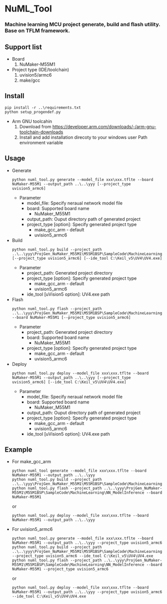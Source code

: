 NuML_Tool
===
### Machine learning MCU project generate, build and flash utility. Base on TFLM framework. 
## Support list
* Board 
    1. NuMaker-M55M1
* Project type (IDE/toolchain)
    1. uvision5/armc6
    2. make/gcc
## Install
~~~
pip install -r ..\requirements.txt  
python setup_progendef.py
~~~  
* Arm GNU toolcahin
    1. Download from https://developer.arm.com/downloads/-/arm-gnu-toolchain-downloads
    2. Install and add installation direcoty to your windows user Path environment variable
## Usage
* Generate
    ~~~
    python numl_tool.py generate --model_file xxx\xxx.tflte --board NuMaker-M55M1 --output_path ..\..\yyy [--project_type uvision5_armc6]
    ~~~  
    * Parameter  
        * model_file: Specify neraual network model file
        * board: Supported board name  
            * NuMaker_M55M1
        * output_path: Ouput directory path of generated project
        * project_type [option]: Specify generated project type  
            * make_gcc_arm - default
            * uvision5_armc6  
* Build
    ~~~
    python numl_tool.py build --project_path ..\..\yyy\ProjGen_NuMaker_M55M1\M55M1BSP\SampleCode\MachineLearning\NN_ModelInference [--project_type uvision5_armc6] [--ide_tool C:\Keil_v5\UV4\UV4.exe]
    ~~~
    * Parameter
        * project_path: Generated project directory
        * project_type [option]: Specify generated project type  
            * make_gcc_arm - default
            * uvision5_armc6  
        * ide_tool [uVision5 option]: UV4.exe path 
* Flash
    ~~~
    python numl_tool.py flash --project_path ..\..\yyy\ProjGen_NuMaker_M55M1\M55M1BSP\SampleCode\MachineLearning\NN_ModelInference --board NuMaker-M55M1 [--project_type uvision5_armc6]
    ~~~
    * Parameter
        * project_path: Generated project directory
        * board: Supported board name
            * NuMaker_M55M1
        * project_type [option]: Specify generated project type  
            * make_gcc_arm - default
            * uvision5_armc6  
* Deploy
    ~~~
    python numl_tool.py deploy --model_file xxx\xxx.tflte --board NuMaker-M55M1 --output_path ..\..\yyy [--project_type uvision5_armc6] [--ide_tool C:\Keil_v5\UV4\UV4.exe]
    ~~~
    * Parameter
        * model_file: Specify neraual network model file
        * board: Supported board name  
            * NuMaker_M55M1
        * output_path: Ouput directory path of generated project
        * project_type [option]: Specify generated project type  
            * make_gcc_arm - default
            * uvision5_armc6  
        * ide_tool [uVision5 option]: UV4.exe path 
## Example
* For make_gcc_arm
    ~~~
    python numl_tool generate --model_file xxx\xxx.tflte --board NuMaker-M55M1 --output_path ..\..\yyy
    python numl_tool.py build --project_path ..\..\yyy\ProjGen_NuMaker_M55M1\M55M1BSP\SampleCode\MachineLearning\NN_ModelInference   
    python numl_tool.py flash --project_path ..\..\yyy\ProjGen_NuMaker-M55M1\M55M1BSP\SampleCode\MachineLearning\NN_ModelInference --board NuMaker-M55M1    
    ~~~
    or
    ~~~
    python numl_tool.py deploy --model_file xxx\xxx.tflte --board NuMaker-M55M1 --output_path ..\..\yyy    
    ~~~
* For uvision5_armc6
    ~~~
    python numl_tool.py generate --model_file xxx\xxx.tflte --board NuMaker-M55M1 --output_path ..\..\yyy --project_type uvision5_armc6
    python numl_tool.py build --project_path ..\..\yyy\ProjGen_NuMaker_M55M1\M55M1BSP\SampleCode\MachineLearning\NN_ModelInference --project_type uvision5_armc6 --ide_tool C:\Keil_v5\UV4\UV4.exe   
    python numl_tool.py flash --project_path ..\..\yyy\ProjGen_NuMaker-M55M1\M55M1BSP\SampleCode\MachineLearning\NN_ModelInference --board NuMaker-M55M1 --project_type uvision5_armc6
    ~~~
    or
    ~~~
    python numl_tool.py deploy --model_file xxx\xxx.tflte --board NuMaker-M55M1 --output_path ..\..\yyy --project_type uvision5_armc6 --ide_tool C:\Keil_v5\UV4\UV4.exe
    ~~~
